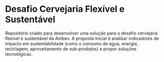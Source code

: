 # Desafio Cervejaria Flexível e Sustentável

Repositório criado para desenvolver uma solução para o desafio cervejaria flexível e sustentável da Ambev. A proposta inicial é analisar indicadores de impacto em sustentabilidade (como o consumo de água, energia, reciclagem, aproveitamento de sub-produtos) e propor soluções tecnológicas.
